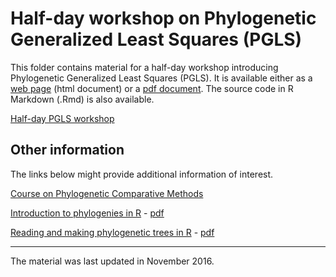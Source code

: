 # Half-day workshop on Phylogenetic Generalized Least Squares (PGLS)

This folder contains material for a half-day workshop introducing Phylogenetic Generalized Least Squares (PGLS). It is available either as a [web page](http://htmlpreview.github.com/?http://github.com/simjoly/CourseComparativeMethods/blob/master/WorkshopPGLS_halfday/StatsPhylo.html) (html document) or a [pdf document](http://github.com/simjoly/CourseComparativeMethods/blob/master/WorkshopPGLS_halfday/StatsPhylo.pdf). The source code in R Markdown (.Rmd) is also available.

[Half-day PGLS workshop](http://htmlpreview.github.com/?http://github.com/simjoly/CourseComparativeMethods/blob/master/WorkshopPGLS_halfday/StatsPhylo.html)


## Other information

The links below might provide additional information of interest.

[Course on Phylogenetic Comparative Methods](http://github.com/simjoly/CourseComparativeMethods/)

[Introduction to phylogenies in R](http://htmlpreview.github.com/?http://github.com/simjoly/CourseComparativeMethods/blob/master/lecture1/Introduction_phylo.html) - [pdf](http://github.com/simjoly/CourseComparativeMethods/blob/master/lecture1/Introduction_phylo.pdf)

[Reading and making phylogenetic trees in R](http://htmlpreview.github.com/?http://github.com/simjoly/CourseComparativeMethods/blob/master/lecture2/PhylogeneticTree.html) - [pdf](http://github.com/simjoly/CourseComparativeMethods/blob/master/lecture2/PhylogeneticTree.pdf)


----

The material was last updated in November 2016.
